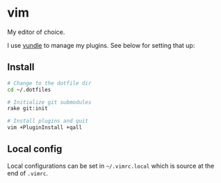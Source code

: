 # vim

My editor of choice.

I use [vundle][] to manage my plugins. See below for setting that up:

[vundle]: https://github.com/VundleVim/Vundle.vim

## Install

```sh
# Change to the dotfile dir
cd ~/.dotfiles

# Initialize git submodules
rake git:init

# Install plugins and quit
vim +PluginInstall +qall
```

## Local config

Local configurations can be set in `~/.vimrc.local` which is source at the end of `.vimrc`.
